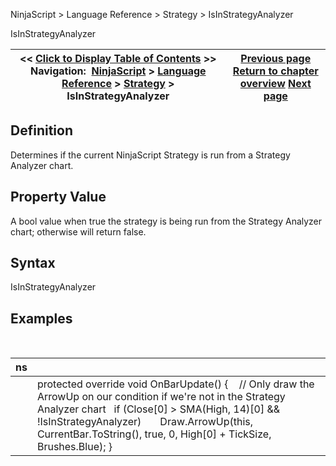 ﻿
NinjaScript \> Language Reference \> Strategy \> IsInStrategyAnalyzer

IsInStrategyAnalyzer

| \<\< [Click to Display Table of Contents](isinstrategyanalyer.md) \>\> **Navigation:**     [NinjaScript](ninjascript-1.md) \> [Language Reference](language_reference_wip-1.md) \> [Strategy](strategy-1.md) \> IsInStrategyAnalyzer | [Previous page](isinstantiatedoneachoptimizationiteration-1.md) [Return to chapter overview](strategy-1.md) [Next page](istradinghoursbreaklinevisible-1.md) |
| --- | --- |
## Definition
Determines if the current NinjaScript Strategy is run from a Strategy Analyzer chart.
 
## Property Value
A bool value when true the strategy is being run from the Strategy Analyzer chart; otherwise will return false.
 
## Syntax
IsInStrategyAnalyzer
 
## Examples
 

| ns | |
| --- | --- |
|  | protected override void OnBarUpdate() {     // Only draw the ArrowUp on our condition if we're not in the Strategy Analyzer chart    if (Close\[0] \> SMA(High, 14)\[0] \&\& !IsInStrategyAnalyzer)        Draw.ArrowUp(this, CurrentBar.ToString(), true, 0, High\[0] \+ TickSize, Brushes.Blue); } |
